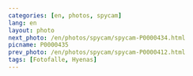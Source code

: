 ```yaml
---
categories: [en, photos, spycam]
lang: en
layout: photo
next_photo: /en/photos/spycam/spycam-P0000434.html
picname: P0000435
prev_photo: /en/photos/spycam/spycam-P0000412.html
tags: [Fotofalle, Hyenas]
---
```

